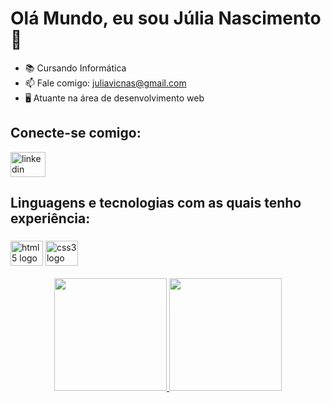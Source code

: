 <h1 align="left">Olá Mundo, eu sou Júlia Nascimento👋</h1>

- 📚 Cursando Informática
- 📫 Fale comigo: juliavicnas@gmail.com
- 🖥️ Atuante na área de desenvolvimento web

<h2 align="left">Conecte-se comigo:</h2>

<div align="left"> 
  <a href="www.linkedin.com/in/júlia-nascimento-126352202"><img src="https://cdn.jsdelivr.net/gh/devicons/devicon/icons/linkedin/linkedin-original.svg" width="56" height="40" alt="linkedin logo" />
</a>
</div>

<h2 align="left">Linguagens e tecnologias com as quais tenho experiência:</23>

###
<div align="left">
  <img src="https://cdn.jsdelivr.net/gh/devicons/devicon/icons/html5/html5-original.svg" height="40" width="52" alt="html5 logo"/>
  <img src="https://cdn.jsdelivr.net/gh/devicons/devicon/icons/css3/css3-original.svg" height="40" width="52" alt="css3 logo"/>
</div>
<br>

<div align="center">
  <a href="https://github.com/julianascimento4">
  
  <img height="180em" src="https://github-readme-stats.vercel.app/api?username=julianascimento4&show_icons=true&theme=synthwave&include_all_commit=true&count_private=true&show_owner=true"/>
    
  <img height="180em" src="https://github-readme-stats.vercel.app/api/top-langs/?username=julianascimento&layout=compact&langs_count=8&theme=synthwave&hide=C#"/>
</a>
</div>
